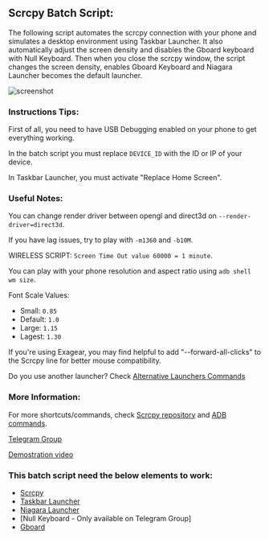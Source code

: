 ## Scrcpy Batch Script:
The following script automates the scrcpy connection with your phone and simulates a desktop environment using Taskbar Launcher. It also automatically adjust the screen density and disables the Gboard keyboard with Null Keyboard. Then when you close the scrcpy window, the script changes the screen density, enables Gboard Keyboard and Niagara Launcher becomes the default launcher.

![screenshot](Screenshots/0.jpg)
### Instructions Tips:
First of all, you need to have USB Debugging enabled on your phone to get everything working.

In the batch script you must replace `DEVICE_ID` with the ID or IP of your device.

In Taskbar Launcher, you must activate "Replace Home Screen".


### Useful Notes: 
You can change render driver between opengl and direct3d on `--render-driver=direct3d`.

If you have lag issues, try to play with `-m1360` and `-b10M`.

WIRELESS SCRIPT: `Screen Time Out value 60000 = 1 minute`.
 
You can play with your phone resolution and aspect ratio using `adb shell wm size`.
 
Font Scale Values:
 - Small: `0.85`
 - Default: `1.0`
 - Large: `1.15`
 - Lagest: `1.30`

If you're using Exagear, you may find helpful to add "--forward-all-clicks" to the Scrcpy line for better mouse compatibility.

Do you use another launcher? Check [Alternative Launchers Commands](https://github.com/Blakenidby/scrcpy_script/blob/50e88375989b7d168b08204c75918ff8dfd56b61/Alternative%20launchers.md)
### More Information: 
For more shortcuts/commands, check [Scrcpy repository](https://github.com/Genymobile/scrcpy) and [ADB commands](https://gist.github.com/Pulimet/5013acf2cd5b28e55036c82c91bd56d8).

[Telegram Group](https://t.me/ScrcpyDesktop)

[Demostration video](https://youtu.be/n6CgGz_69eI)
### This batch script need the below elements to work:
* [Scrcpy](https://github.com/Genymobile/scrcpy)
* [Taskbar Launcher](https://github.com/farmerbb/Taskbar)
* [Niagara Launcher](https://github.com/8bitPit/Niagara-Issues)
* [Null Keyboard - Only available on Telegram Group]
* [Gboard](https://play.google.com/store/apps/details?id=com.google.android.inputmethod.latin&hl=en)

